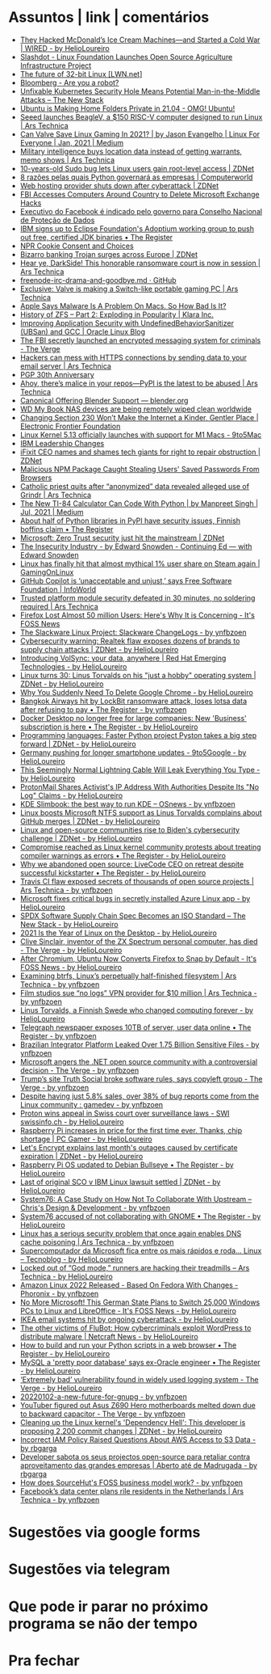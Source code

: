 Assuntos | link | comentários
=============================
* [They Hacked McDonald’s Ice Cream Machines—and Started a Cold War | WIRED - by HelioLoureiro](https://www.wired.com/story/they-hacked-mcdonalds-ice-cream-makers-started-cold-war/)
* [Slashdot - Linux Foundation Launches Open Source Agriculture Infrastructure Project](https://m.slashdot.org/story/385210)
* [The future of 32-bit Linux &#91;LWN.net&#93;](https://lwn.net/SubscriberLink/838807/9b293f03c03ef0c5/)
* [Bloomberg - Are you a robot?](https://www.bloomberg.com/news/articles/2020-12-08/amazon-amex-to-fund-software-developers-in-new-github-program)
* [Unfixable Kubernetes Security Hole Means Potential Man-in-the-Middle Attacks – The New Stack](https://thenewstack.io/unfixable-kubernetes-security-hole-means-potential-man-in-the-middle-attacks/)
* [Ubuntu is Making Home Folders Private in 21.04 - OMG! Ubuntu!](https://www.omgubuntu.co.uk/2021/01/private-home-directory-in-ubuntu-21-04)
* [Seeed launches BeagleV, a $150 RISC-V computer designed to run Linux | Ars Technica](https://arstechnica.com/gadgets/2021/01/seeed-and-beagleboard-team-up-to-provide-a-new-risc-v-based-linux-pc/)
* [Can Valve Save Linux Gaming In 2021? | by Jason Evangelho | Linux For Everyone | Jan, 2021 | Medium](https://medium.com/linuxforeveryone/can-valve-save-linux-gaming-in-2021-e55e03e4ec15)
* [Military intelligence buys location data instead of getting warrants, memo shows | Ars Technica](https://arstechnica.com/tech-policy/2021/01/military-intelligence-buys-location-data-instead-of-getting-warrants-memo-shows/)
* [10-years-old Sudo bug lets Linux users gain root-level access | ZDNet](https://www.zdnet.com/google-amp/article/10-years-old-sudo-bug-lets-linux-users-gain-root-level-access/)
* [8 razões pelas quais Python governará as empresas | Computerworld](https://computerworld.com.br/negocios/8-razoes-pelas-quais-python-governara-as-empresas/)
* [Web hosting provider shuts down after cyberattack | ZDNet](https://www.zdnet.com/article/web-hosting-provider-shuts-down-after-cyber-attack/)
* [FBI Accesses Computers Around Country to Delete Microsoft Exchange Hacks](https://www.vice.com/en/article/y3dmjg/fbi-removes-web-shells-microsoft-exchange)
* [Executivo do Facebook é indicado pelo governo para Conselho Nacional de Proteção de Dados](https://theintercept.com/2021/04/14/executivo-do-facebook-e-indicado-pelo-governo-para-conselho-nacional-de-protecao-de-dados-2/)
* [IBM signs up to Eclipse Foundation's Adoptium working group to push out free, certified JDK binaries • The Register](https://www.theregister.com/2021/04/15/ibm_java_binaries/)
* [NPR Cookie Consent and Choices](https://www.npr.org/2021/05/18/997549334/you-cant-just-concede-how-one-expert-explains-negotiating-with-cybercriminals?t=1621675151332)
* [Bizarro banking Trojan surges across Europe | ZDNet](https://www.zdnet.com/article/bizarro-banking-trojan-surges-across-europe/)
* [Hear ye, DarkSide! This honorable ransomware court is now in session | Ars Technica](https://arstechnica.com/gadgets/2021/05/darkside-ransomware-makers-accused-of-skipping-town-without-paying-affiliates/)
* [freenode-irc-drama-and-goodbye.md · GitHub](https://gist.github.com/prawnsalad/4ca20da6c2295ddb06c1646791c61953)
* [Exclusive: Valve is making a Switch-like portable gaming PC | Ars Technica](https://arstechnica.com/gaming/2021/05/exclusive-valve-is-making-a-switch-like-portable-gaming-pc/)
* [Apple Says Malware Is A Problem On Macs. So How Bad Is It?](https://www.forbes.com/sites/dwightsilverman/2021/05/27/apple-says-malware-is-a-problem-on-macs-so-bad-is-it/)
* [History of ZFS – Part 2: Exploding in Popularity | Klara Inc.](https://klarasystems.com/articles/history-of-zfs-part-2-exploding-in-popularity/)
* [Improving Application Security with UndefinedBehaviorSanitizer &#40;UBSan&#41; and GCC | Oracle Linux Blog](https://blogs.oracle.com/linux/improving-application-security-with-undefinedbehaviorsanitizer-ubsan-and-gcc)
* [The FBI secretly launched an encrypted messaging system for criminals - The Verge](https://www.theverge.com/2021/6/8/22524307/anom-encrypted-messaging-fbi-europol-afp-sting-operation-trojan-shield-greenlight)
* [Hackers can mess with HTTPS connections by sending data to your email server | Ars Technica](https://arstechnica.com/gadgets/2021/06/hackers-can-mess-with-https-connections-by-sending-data-to-your-email-server/)
* [PGP 30th Anniversary](https://philzimmermann.com/EN/essays/PGP_30th/)
* [Ahoy, there’s malice in your repos—PyPI is the latest to be abused | Ars Technica](https://arstechnica.com/gadgets/2021/06/counterfeit-pypi-packages-with-5000-downloads-installed-cryptominers/)
* [  Canonical Offering Blender Support — blender.org](https://www.blender.org/press/canonical-offering-blender-support/)
* [WD My Book NAS devices are being remotely wiped clean worldwide ](https://www.bleepingcomputer.com/news/security/wd-my-book-nas-devices-are-being-remotely-wiped-clean-worldwide/amp/)
* [Changing Section 230 Won’t Make the Internet a Kinder, Gentler Place | Electronic Frontier Foundation](https://www.eff.org/deeplinks/2021/06/changing-section-230-wont-make-internet-kinder-gentler-place)
* [Linux Kernel 5.13 officially launches with support for M1 Macs - 9to5Mac](https://9to5mac.com/2021/06/28/linux-kernel-5-13-officially-launches-with-support-for-m1-macs/)
* [IBM Leadership Changes](https://newsroom.ibm.com/IBM-Leadership-Changes)
* [iFixit CEO names and shames tech giants for right to repair obstruction | ZDNet](https://www.zdnet.com/article/ifixit-ceo-names-and-shames-tech-giants-for-right-to-repair-obstruction/)
* [Malicious NPM Package Caught Stealing Users' Saved Passwords From Browsers](https://thehackernews.com/2021/07/malicious-npm-package-caught-stealing.html?m=1)
* [Catholic priest quits after “anonymized” data revealed alleged use of Grindr | Ars Technica](https://arstechnica.com/tech-policy/2021/07/catholic-priest-quits-after-anonymized-data-revealed-alleged-use-of-grindr/)
* [The New TI-84 Calculator Can Code With Python | by Manpreet Singh | Jul, 2021 | Medium](https://preettheman.medium.com/the-new-ti-84-calculator-can-code-with-python-971141a2b40b)
* [About half of Python libraries in PyPI have security issues, Finnish boffins claim • The Register](https://www.theregister.com/2021/07/28/python_libraries_security/)
* [Microsoft: Zero Trust security just hit the mainstream | ZDNet](https://www.zdnet.com/article/microsoft-zero-trust-security-just-hit-the-mainstream/)
* [The Insecurity Industry - by Edward Snowden - Continuing Ed  — with Edward Snowden](https://edwardsnowden.substack.com/p/ns-oh-god-how-is-this-legal)
* [Linux has finally hit that almost mythical 1% user share on Steam again | GamingOnLinux](https://www.gamingonlinux.com/2021/08/linux-has-finally-hit-that-almost-mythical-1-user-share-on-steam-again)
* [GitHub Copilot is ‘unacceptable and unjust,’ says Free Software Foundation | InfoWorld](https://www.infoworld.com/article/3627319/github-copilot-is-unacceptable-and-unjust-says-free-software-foundation.amp.html)
* [Trusted platform module security defeated in 30 minutes, no soldering required | Ars Technica](https://arstechnica.com/gadgets/2021/08/how-to-go-from-stolen-pc-to-network-intrusion-in-30-minutes/)
* [Firefox Lost Almost 50 million Users: Here's Why It is Concerning - It's FOSS News](https://news.itsfoss.com/firefox-decline/)
* [The Slackware Linux Project: Slackware ChangeLogs - by ynfbzoen](http://www.slackware.com/changelog/current.php?cpu=x86_64)
* [Cybersecurity warning: Realtek flaw exposes dozens of brands to supply chain attacks | ZDNet - by HelioLoureiro](https://www.zdnet.com/article/realtek-hardware-bugs-expose-dozens-of-brands-to-supply-chain-cyber-attack/)
* [Introducing VolSync: your data, anywhere | Red Hat Emerging Technologies - by HelioLoureiro](https://next.redhat.com/2021/08/23/introducing-volsync-your-data-anywhere/)
* [Linux turns 30: Linus Torvalds on his "just a hobby" operating system | ZDNet - by HelioLoureiro](https://www.zdnet.com/article/linus-torvalds-on-linuxs-30th-birthday/)
* [Why You Suddenly Need To Delete Google Chrome - by HelioLoureiro](https://www.forbes.com/sites/zakdoffman/2021/08/28/stop-using-google-chrome-on-windows-10-android-and-apple-iphones-ipads-and-macs/)
* [Bangkok Airways hit by LockBit ransomware attack, loses lotsa data after refusing to pay • The Register - by ynfbzoen](https://www.theregister.com/2021/08/31/bangkok_airways_hit_by_lockbit/)
* [Docker Desktop no longer free for large companies: New 'Business' subscription is here • The Register - by HelioLoureiro](https://www.theregister.com/2021/08/31/docker_desktop_no_longer_free/)
* [Programming languages: Faster Python project Pyston takes a big step forward | ZDNet - by HelioLoureiro](https://www.zdnet.com/article/programming-languages-faster-python-project-pyston-takes-a-big-step-forward/?ftag=COS-05-10aaa0g&taid=612efe4924237c00015f7782&utm_campaign=trueAnthem%3A+Trending+Content&utm_medium=trueAnthem&utm_source=twitter)
* [Germany pushing for longer smartphone updates - 9to5Google - by HelioLoureiro](https://9to5google.com/2021/09/05/germany-reportedly-pushing-eu-to-require-7-years-of-updates-on-android-ios-devices/)
* [This Seemingly Normal Lightning Cable Will Leak Everything You Type - by HelioLoureiro](https://www.vice.com/en/article/k789me/omg-cables-keylogger-usbc-lightning)
* [ProtonMail Shares Activist's IP Address With Authorities Despite Its "No Log" Claims - by HelioLoureiro](https://thehackernews.com/2021/09/protonmail-shares-activists-ip-address.html)
* [KDE Slimbook: the best way to run KDE  –  OSnews - by ynfbzoen](https://www.osnews.com/story/133880/kde-slimbook-the-best-way-to-run-kde/)
* [Linux boosts Microsoft NTFS support as Linus Torvalds complains about GitHub merges | ZDNet - by HelioLoureiro](https://www.zdnet.com/article/linux-boosts-microsoft-ntfs-support-as-linus-torvalds-complains-about-github-merges/)
* [Linux and open-source communities rise to Biden's cybersecurity challenge | ZDNet - by HelioLoureiro](https://www.zdnet.com/article/linux-and-open-source-communities-rise-to-bidens-cybersecurity-challenge/)
* [Compromise reached as Linux kernel community protests about treating compiler warnings as errors • The Register - by HelioLoureiro](https://www.theregister.com/2021/09/08/compromise_linux_kernel_compiler_warnings/)
* [Why we abandoned open source: LiveCode CEO on retreat despite successful kickstarter • The Register - by HelioLoureiro](https://www.theregister.com/2021/09/06/livecode_interview/)
* [Travis CI flaw exposed secrets of thousands of open source projects | Ars Technica - by ynfbzoen](https://arstechnica.com/information-technology/2021/09/travis-ci-flaw-exposed-secrets-for-thousands-of-open-source-projects/)
* [Microsoft fixes critical bugs in secretly installed Azure Linux app - by HelioLoureiro](https://www.bleepingcomputer.com/news/microsoft/microsoft-fixes-critical-bugs-in-secretly-installed-azure-linux-app/)
* [SPDX Software Supply Chain Spec Becomes an ISO Standard – The New Stack - by HelioLoureiro](https://thenewstack.io/spdx-software-supply-chain-spec-becomes-an-iso-standard/)
* [2021 Is the Year of Linux on the Desktop - by HelioLoureiro](https://uk.pcmag.com/linux/135731/2021-is-the-year-of-linux-on-the-desktop)
* [Clive Sinclair, inventor of the ZX Spectrum personal computer, has died - The Verge - by HelioLoureiro](https://www.theverge.com/2021/9/18/22680955/clive-sinclair-home-computers-electric-vehicle-calculator)
* [After Chromium, Ubuntu Now Converts Firefox to Snap by Default - It's FOSS News - by HelioLoureiro](https://news.itsfoss.com/ubuntu-firefox-snap-default/)
* [Examining btrfs, Linux’s perpetually half-finished filesystem | Ars Technica - by ynfbzoen](https://arstechnica.com/gadgets/2021/09/examining-btrfs-linuxs-perpetually-half-finished-filesystem/)
* [Film studios sue “no logs” VPN provider for $10 million | Ars Technica - by ynfbzoen](https://arstechnica.com/information-technology/2021/09/film-studios-sue-liquidvpn-for-10-million-but-is-it-fair/)
* [Linus Torvalds, a Finnish Swede who changed computing forever - by HelioLoureiro](https://www.helsinkitimes.fi/finland/news-in-brief/20083-linus-torvalds-a-finnish-swede-who-changed-computing-forever.html)
* [Telegraph newspaper exposes 10TB of server, user data online • The Register - by ynfbzoen](https://www.theregister.com/2021/10/05/telegraph_newspaper_10tb_data_breach/)
* [Brazilian Integrator Platform Leaked Over 1.75 Billion Sensitive Files - by ynfbzoen](https://www.safetydetectives.com/blog/hariexpress-leak-report/)
* [Microsoft angers the .NET open source community with a controversial decision - The Verge - by ynfbzoen](https://www.theverge.com/2021/10/22/22740701/microsoft-dotnet-hot-reload-removal-decision-open-source)
* [Trump’s site Truth Social broke software rules, says copyleft group - The Verge - by ynfbzoen](https://www.theverge.com/2021/10/22/22740354/trump-truth-social-network-spac-mastodon-license-software-freedom-conservancy)
* [Despite having just 5.8% sales, over 38% of bug reports come from the Linux community : gamedev - by ynfbzoen](https://www.reddit.com/r/gamedev/comments/qeqn3b/despite_having_just_58_sales_over_38_of_bug/)
* [Proton wins appeal in Swiss court over surveillance laws - SWI swissinfo.ch - by HelioLoureiro](https://www.swissinfo.ch/eng/business/proton-wins-appeal-in-swiss-court-over-surveillance-laws/47052196)
* [Raspberry Pi increases in price for the first time ever. Thanks, chip shortage | PC Gamer - by HelioLoureiro](https://www.pcgamer.com/raspberry-pi-price-increase/)
* [Let's Encrypt explains last month's outages caused by certificate expiration | ZDNet - by HelioLoureiro](https://www.zdnet.com/article/lets-encrypt-explains-those-outages-last-month/)
* [Raspberry Pi OS updated to Debian Bullseye • The Register - by HelioLoureiro](https://www.theregister.com/2021/11/08/raspberry_pi_os_bullseye/)
* [Last of original SCO v IBM Linux lawsuit settled | ZDNet - by HelioLoureiro](https://www.zdnet.com/article/last-of-original-sco-v-ibm-linux-lawsuit-settled/)
* [System76: A Case Study on How Not To Collaborate With Upstream – Chris's Design & Development - by ynfbzoen](https://blogs.gnome.org/christopherdavis/2021/11/10/system76-how-not-to-collaborate/)
* [System76 accused of not collaborating with GNOME • The Register - by HelioLoureiro](https://www.theregister.com/2021/11/10/system76_gnome_desktop_fight/)
* [Linux has a serious security problem that once again enables DNS cache poisoning | Ars Technica - by ynfbzoen](https://arstechnica.com/gadgets/2021/11/dan-kaminskys-dns-cache-poisoning-attack-is-back-from-the-dead-again/)
* [Supercomputador da Microsoft fica entre os mais rápidos e roda... Linux – Tecnoblog - by HelioLoureiro](https://tecnoblog.net/533314/microsoft-azure-10-supercomputador-mais-rapido-mundo-linux/)
* [Locked out of “God mode,” runners are hacking their treadmills – Ars Technica - by HelioLoureiro](https://arstechnica.com/information-technology/2021/11/locked-out-of-god-mode-runners-are-hacking-their-treadmills/?amp=1)
* [Amazon Linux 2022 Released - Based On Fedora With Changes - Phoronix - by ynfbzoen](https://www.phoronix.com/scan.php?page=news_item&px=Amazon-Linux-2022-Preview)
* [No More Microsoft! This German State Plans to Switch 25,000 Windows PCs to Linux and LibreOffice - It's FOSS News - by HelioLoureiro](https://news.itsfoss.com/german-state-foss/)
* [IKEA email systems hit by ongoing cyberattack - by HelioLoureiro](https://www.bleepingcomputer.com/news/security/ikea-email-systems-hit-by-ongoing-cyberattack/)
* [The other victims of FluBot: How cybercriminals exploit WordPress to distribute malware | Netcraft News - by HelioLoureiro](https://news.netcraft.com/archives/2021/11/29/the-other-victims-of-flubot.html)
* [How to build and run your Python scripts in a web browser • The Register - by HelioLoureiro](https://www.theregister.com/2021/11/30/python_web_wasm/)
* [MySQL a 'pretty poor database' says ex-Oracle engineer • The Register - by HelioLoureiro](https://www.theregister.com/2021/12/06/mysql_a_pretty_poor_database/)
* [‘Extremely bad’ vulnerability found in widely used logging system - The Verge - by HelioLoureiro](https://www.theverge.com/2021/12/10/22828303/log4j-library-vulnerability-log4shell-zero-day-exploit)
* [20220102-a-new-future-for-gnupg - by ynfbzoen](https://gnupg.org/blog/20220102-a-new-future-for-gnupg.html)
* [YouTuber figured out Asus Z690 Hero motherboards melted down due to backward capacitor - The Verge - by ynfbzoen](https://www.theverge.com/2022/1/2/22864072/asus-z690-hero-motherboards-meltdown-backward-capacitors)
* [Cleaning up the Linux kernel's 'Dependency Hell': This developer is proposing 2,200 commit changes | ZDNet - by HelioLoureiro](https://www.zdnet.com/article/cleaning-up-the-linux-kernels-dependency-hell-this-developer-is-proposing-2200-commit-changes/)
* [Incorrect IAM Policy Raised Questions About AWS Access to S3 Data - by rbgarga](https://www.infoq.com/news/2022/01/aws-iam-s3-access/)
* [Developer sabota os seus projectos open-source para retaliar contra aproveitamento das grandes empresas | Aberto até de Madrugada - by rbgarga](https://abertoatedemadrugada.com/2022/01/developer-sabota-os-seus-projectos-open.html)
* [How does SourceHut's FOSS business model work? - by ynfbzoen](https://sourcehut.org/blog/2022-01-09-how-does-our-business-work/)
* [Facebook’s data center plans rile residents in the Netherlands | Ars Technica - by ynfbzoen](https://arstechnica.com/tech-policy/2022/01/facebooks-data-center-plans-rile-residents-in-the-netherlands/)



Sugestões via google forms
==========================

Sugestões via telegram
======================

Que pode ir parar no próximo programa se não der tempo
=======================================================

Pra fechar
==========


